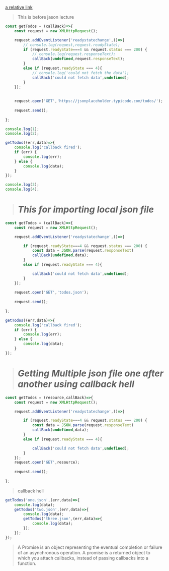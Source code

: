 
[a relative link](detail.md)
>This is before jason lecture

```js
const getTodos = (callBack)=>{
    const request = new XMLHttpRequest();

    request.addEventListener('readystatechange',()=>{
        // console.log(request,request.readyState);
        if (request.readyState===4 && request.status === 200) {
            // console.log(request.responseText);
            callBack(undefined,request.responseText);
        }
        else if (request.readyState === 4){
            // console.log('could not fetch the data');
            callBack('could not fetch data',undefined);
        }
    });
    
    
    request.open('GET','https://jsonplaceholder.typicode.com/todos/');
    
    request.send();
    
};

```

```js
console.log(1);
console.log(2);

getTodos((err,data)=>{
    console.log('callback fired');
    if (err) {
        console.log(err);
    } else {
        console.log(data);
    }
});

console.log(3);
console.log(4);
```
> # _This for importing local json file_
```js
const getTodos = (callBack)=>{
    const request = new XMLHttpRequest();

    request.addEventListener('readystatechange',()=>{

        if (request.readyState===4 && request.status === 200) {
            const data = JSON.parse(request.responseText)
            callBack(undefined,data);
        }
        else if (request.readyState === 4){

            callBack('could not fetch data',undefined);
        }
    });
    
    request.open('GET','todos.json');
    
    request.send();
    
};
```

```js
getTodos((err,data)=>{
    console.log('callback fired');
    if (err) {
        console.log(err);
    } else {
        console.log(data);
    }
});
```

> # _Getting Multiple json file one after another using callback hell_
```js
const getTodos = (resource,callBack)=>{
    const request = new XMLHttpRequest();

    request.addEventListener('readystatechange',()=>{

        if (request.readyState===4 && request.status === 200) {
            const data = JSON.parse(request.responseText)
            callBack(undefined,data);
        }
        else if (request.readyState === 4){

            callBack('could not fetch data',undefined);
        }
    });
    request.open('GET',resource);
    
    request.send();
    
};

```
>callback hell
```js
getTodos('one.json',(err,data)=>{
    console.log(data);
    getTodos('two.json',(err,data)=>{
        console.log(data);
        getTodos('three.json',(err,data)=>{
            console.log(data);
        });
    });
});
```

>A Promise is an object representing the eventual completion or failure of an asynchronous operation.
>A promise is a returned object to which you attach callbacks, instead of passing callbacks into a function.

